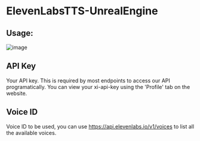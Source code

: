 # ElevenLabsTTS-UnrealEngine

## Usage:

![image](https://user-images.githubusercontent.com/45898571/226577344-e7f3ae2d-7988-4a87-b61d-45fd70deb445.png)

## API Key

Your API key. This is required by most endpoints to access our API programatically. You can view your xi-api-key using the 'Profile' tab on the website.

## Voice ID

Voice ID to be used, you can use https://api.elevenlabs.io/v1/voices to list all the available voices.
